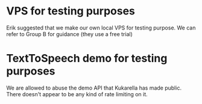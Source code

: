 # VPS for testing purposes
Erik suggested that we make our own local VPS for testing purpose. We can refer to Group B for guidance (they use a free trial)

# TextToSpeech demo for testing purposes
We are allowed to abuse the demo API that Kukarella has made public. There doesn't appear to be any kind of rate limiting on it.